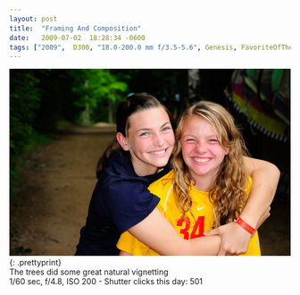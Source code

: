 ```yaml
---
layout: post
title:  "Framing And Composition"
date:   2009-07-02  18:28:34 -0600
tags: ["2009",  D300, "18.0-200.0 mm f/3.5-5.6", Genesis, FavoriteOfTheYear]
---
```

![:title](/images/2009/2009_0702_DSC0246.jpg)
{: .prettyprint}  
The trees did some great natural vignetting  
1/60 sec, f/4.8, ISO 200 - Shutter clicks this day: 501